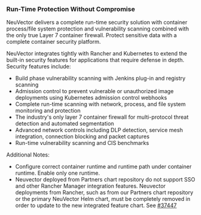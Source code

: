 ### Run-Time Protection Without Compromise

NeuVector delivers a complete run-time security solution with container process/file system protection and vulnerability scanning combined with the only true Layer 7 container firewall. Protect sensitive data with a complete container security platform.

NeuVector integrates tightly with Rancher and Kubernetes to extend the built-in security features for applications that require defense in depth. Security features include:

+ Build phase vulnerability scanning with Jenkins plug-in and registry scanning
+ Admission control to prevent vulnerable or unauthorized image deployments using Kubernetes admission control webhooks
+ Complete run-time scanning with network, process, and file system monitoring and protection
+ The industry's only layer 7 container firewall for multi-protocol threat detection and automated segmentation
+ Advanced network controls including DLP detection, service mesh integration, connection blocking and packet captures
+ Run-time vulnerability scanning and CIS benchmarks

Additional Notes:
+ Configure correct container runtime and runtime path under container runtime. Enable only one runtime.
+ Neuvector deployed from Partners chart repository do not support SSO and other Rancher Manager integration features. Neuvector deployments from Rancher, such as from our Partners chart repository or the primary NeuVector Helm chart, must be completely removed in order to update to the new integrated feature chart. See  [#37447](https://github.com/rancher/rancher/issues/37447)
